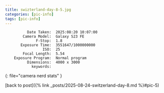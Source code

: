 ```yaml
---
title: swizterland-day-8-5.jpg
categories: [pic-info]
tags: [pic-info]
---
```


```text
          Date Taken:  2025:08:20 10:07:00
        Camera Model:  Galaxy S23 FE
              F-Stop:  1.8
       Exposure Time:  3551647/1000000000
                 ISO:  25
        Focal Length:  5.54
    Exposure Program:  Normal program
          Dimensions:  4000 x 3000
            keywords:  
```
{: file="camera nerd stats" }

[back to post]({% link _posts/2025-08-24-switzerland-day-8.md %}#pic-5)
